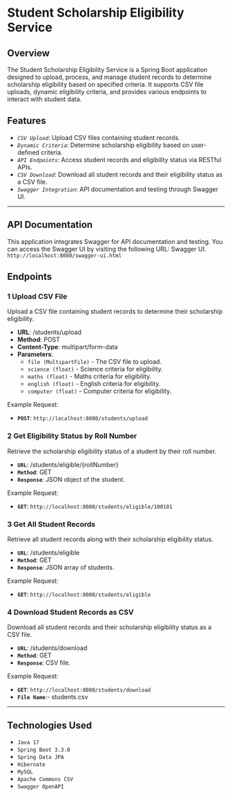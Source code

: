 # Student Scholarship Eligibility Service


## Overview

The Student Scholarship Eligibility Service is a Spring Boot application designed to upload, process, and manage student records to determine scholarship eligibility based on specified criteria. It supports CSV file uploads, dynamic eligibility criteria, and provides various endpoints to interact with student data.

## Features

- *`CSV Upload`*: Upload CSV files containing student records.
- *`Dynamic Criteria`*: Determine scholarship eligibility based on user-defined criteria.
- *`API Endpoints`*: Access student records and eligibility status via RESTful APIs.
- *`CSV Download`*: Download all student records and their eligibility status as a CSV file.
- *`Swagger Integration`*: API documentation and testing through Swagger UI.
---

## API Documentation

This application integrates Swagger for API documentation and testing. You can access the Swagger UI by visiting the following URL: Swagger UI.
`http://localhost:8080/swagger-ui.html`

## Endpoints

### 1 Upload CSV File

Upload a CSV file containing student records to determine their scholarship eligibility.

- **URL**: /students/upload
- **Method**: POST
- **Content-Type**: multipart/form-data
- **Parameters**:
  - `file (MultipartFile)` - The CSV file to upload.
  - `science (float)` - Science criteria for eligibility.
  - `maths (float)` - Maths criteria for eligibility.
  - `english (float)` - English criteria for eligibility.
  - `computer (float)` - Computer criteria for eligibility.

Example Request:
 - **`POST`**: `http://localhost:8080/students/upload`


### 2 Get Eligibility Status by Roll Number

Retrieve the scholarship eligibility status of a student by their roll number.

- **`URL`**: /students/eligible/{rollNumber}
- **`Method`**: GET
- **`Response`**: JSON object of the student.

Example Request:
 - **`GET`**: `http://localhost:8080/students/eligible/100101`


### 3 Get All Student Records

Retrieve all student records along with their scholarship eligibility status.

- **`URL`**: /students/eligible
- **`Method`**: GET
- **`Response`**: JSON array of students.

Example Request:
- **`GET`**: `http://localhost:8080/students/eligible`


### 4 Download Student Records as CSV

Download all student records and their scholarship eligibility status as a CSV file.

- **`URL`**: /students/download
- **`Method`**: GET
- **`Response`**: CSV file.

Example Request:
- **`GET`**: `http://localhost:8080/students/download`
- **`File Name`**:- students.csv

---

## Technologies Used

- `Java 17`
- `Spring Boot 3.3.0`
- `Spring Data JPA`
- `Hibernate`
- `MySQL`
- `Apache Commons CSV`
- `Swagger OpenAPI`
